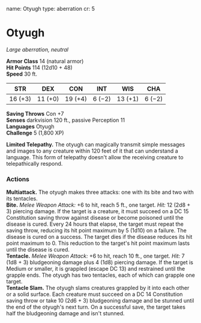 name: Otyugh type: aberration cr: 5

# Otyugh
_Large aberration, neutral_

**Armor Class** 14 (natural armor)    
**Hit Points** 114 (12d10 + 48)    
**Speed** 30 ft.

| STR     | DEX     | CON     | INT    | WIS     | CHA    |
| ------- | ------- | ------- | ------ | ------- | ------ |
| 16 (+3) | 11 (+0) | 19 (+4) | 6 (−2) | 13 (+1) | 6 (−2) |

**Saving Throws** Con +7    
**Senses** darkvision 120 ft., passive Perception 11    
**Languages** Otyugh    
**Challenge** 5 (1,800 XP)

**Limited Telepathy.** The otyugh can magically transmit simple messages and images to any creature within 120 feet of it that can understand a language. This form of telepathy doesn't allow the receiving creature to telepathically respond.

### Actions
**Multiattack.** The otyugh makes three attacks: one with its bite and two with its tentacles.    
**Bite.** _Melee Weapon Attack:_ +6 to hit, reach 5 ft., one target. _Hit:_ 12 (2d8 + 3) piercing damage. If the target is a creature, it must succeed on a DC 15 Constitution saving throw against disease or become poisoned until the disease is cured. Every 24 hours that elapse, the target must repeat the saving throw, reducing its hit point maximum by 5 (1d10) on a failure. The disease is cured on a success. The target dies if the disease reduces its hit point maximum to 0. This reduction to the target's hit point maximum lasts until the disease is cured.    
**Tentacle.** _Melee Weapon Attack:_ +6 to hit, reach 10 ft., one target. _Hit:_ 7 (1d8 + 3) bludgeoning damage plus 4 (1d8) piercing damage. If the target is Medium or smaller, it is grappled (escape DC 13) and restrained until the grapple ends. The otyugh has two tentacles, each of which can grapple one target.    
**Tentacle Slam.** The otyugh slams creatures grappled by it into each other or a solid surface. Each creature must succeed on a DC 14 Constitution saving throw or take 10 (2d6 + 3) bludgeoning damage and be stunned until the end of the otyugh's next turn. On a successful save, the target takes half the bludgeoning damage and isn't stunned.
